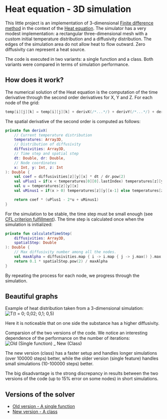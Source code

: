 # Heat equation - 3D simulation

This little project is an implementation of 3-dimensional [Finite difference method](https://en.wikipedia.org/wiki/Finite_difference_method) in the context of the [Heat equation](https://en.wikipedia.org/wiki/Heat_equation).
The simulator has a very modest implementation: a rectangular three-dimensional mesh with a custom initial temperature distribution and a diffusivity distribution.
The edges of the simulation area do not allow heat to flow outward. Zero diffusivity can represent a heat source.

The code is executed in two variants: a single function and a class. Both variants were compared in terms of simulation performance.

## How does it work?

The numerical solution of the Heat equation is the computation of the time derivative through the second order derivatives for X, Y and Z. For each node of the grid:
```kotlin
temp[i][j][k] = temp[i][j][k] + derivX(/*...*/) + derivY(/*...*/) + derivZ(/*...*/)
```

The spatial derivative of the second order is computed as follows:
```kotlin
private fun derivX(
    // Current temperature distribution
    temperatures: Array3D,
    // Distribution of diffusivity
    diffusivities: Array3D,
    // Time step and spatial step
    dt: Double, dr: Double,
    // Node coordinates
    x: Int, y: Int, z: Int
): Double {
    val coef = diffusivities[z][y][x] * dt / dr.pow(2)
    val uPlus1 = if(x < temperatures[0][0].lastIndex) temperatures[z][y][x+1] else temperatures[z][y][x]
    val u = temperatures[z][y][x]
    val uMinus1 = if(x > 0) temperatures[z][y][x-1] else temperatures[z][y][x]

    return coef * (uPlus1 - 2*u + uMinus1)
}
```

For the simulation to be stable, the time step must be small enough (see [CFL criterion fulfillment](https://en.wikipedia.org/wiki/Courant%E2%80%93Friedrichs%E2%80%93Lewy_condition)). The time step is calculated once when the simulation is initialized:
```kotlin
private fun calculateTimeStep(
    diffusivities: Array3D,
    spatialStep: Double
): Double {
    // Max diffusivity number among all the nodes.
    val maxAlpha = diffusivities.map { i -> i.map { j -> j.max() }.max() }.max()
    return 0.1 * spatialStep.pow(2) / maxAlpha
}
```

By repeating the process for each node, we progress through the simulation.

## Beautiful graphs

Example of heat distribution taken from a 3-dimensional simulation:
![T(t = 0; 0,02; 0,1; 0,5)](https://github.com/user-attachments/assets/8c6653b0-421f-49d1-a995-c994614174e2)

Here it is noticeable that on one side the substance has a higher diffusivity.

Comparsion of the two versions of the code. We notice an interesting dependence of the performance on the number of iterations:
![Old (Single function) _ New (Class)](https://github.com/user-attachments/assets/53c1b6cc-a7db-4d61-b79f-d4dc2993e36a)

The new version (class) has a faster setup and handles longer simulations (over 100000 steps) better, while the older version (single feature) handles small simulations (10-100000 steps) better.

The big disadvantage is the strong discrepancy in results between the two versions of the code (up to 15% error on some nodes) in short simulations.

## Versions of the solver
- [Old version - A single function](https://github.com/WernerDinges/HeatEquation/blob/master/src/main/kotlin/heatEquation.kt)
- [New version - A class](https://github.com/WernerDinges/HeatEquation/blob/master/src/main/kotlin/HeatEquationSolver.kt)
